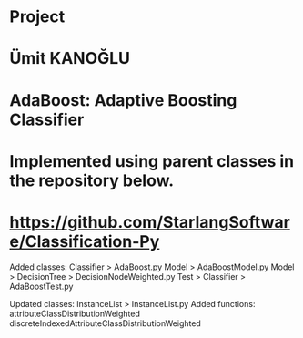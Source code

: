 # Project
# Ümit KANOĞLU

# AdaBoost: Adaptive Boosting Classifier
# Implemented using parent classes in the repository below.
# https://github.com/StarlangSoftware/Classification-Py

Added classes:
Classifier > AdaBoost.py
Model > AdaBoostModel.py
Model > DecisionTree > DecisionNodeWeighted.py
Test > Classifier > AdaBoostTest.py

Updated classes:
InstanceList > InstanceList.py
Added functions:
attributeClassDistributionWeighted
discreteIndexedAttributeClassDistributionWeighted
